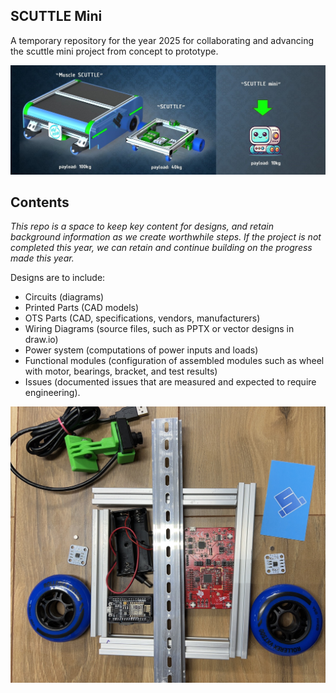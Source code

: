 ## SCUTTLE Mini
A temporary repository for the year 2025 for collaborating and advancing the scuttle mini project from concept to prototype.

![banner image for scuttle mini](img/img_banner.jpg)


## Contents
_This repo is a space to keep key content for designs, and retain background information as we create worthwhile steps.  If the project is not completed this year, we can retain and continue building on the progress made this year._

Designs are to include:
* Circuits (diagrams)
* Printed Parts (CAD models)
* OTS Parts (CAD, specifications, vendors, manufacturers)
* Wiring Diagrams (source files, such as PPTX or vector designs in draw.io)
* Power system (computations of power inputs and loads)
* Functional modules (configuration of assembled modules such as wheel with motor, bearings, bracket, and test results)
* Issues (documented issues that are measured and expected to require engineering).

![cover image with proposed parts](img/img_scuttlemini01.jpg)
